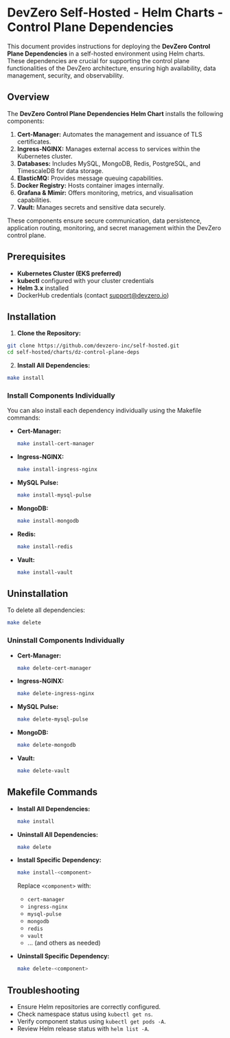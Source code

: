 # DevZero Self-Hosted - Helm Charts - Control Plane Dependencies

This document provides instructions for deploying the **DevZero Control Plane Dependencies** in a self-hosted environment using Helm charts. These dependencies are crucial for supporting the control plane functionalities of the DevZero architecture, ensuring high availability, data management, security, and observability.

## Overview

The **DevZero Control Plane Dependencies Helm Chart** installs the following components:

1. **Cert-Manager:** Automates the management and issuance of TLS certificates.
2. **Ingress-NGINX:** Manages external access to services within the Kubernetes cluster.
3. **Databases:** Includes MySQL, MongoDB, Redis, PostgreSQL, and TimescaleDB for data storage.
4. **ElasticMQ:** Provides message queuing capabilities.
5. **Docker Registry:** Hosts container images internally.
6. **Grafana & Mimir:** Offers monitoring, metrics, and visualisation capabilities.
7. **Vault:** Manages secrets and sensitive data securely.

These components ensure secure communication, data persistence, application routing, monitoring, and secret management within the DevZero control plane.

## Prerequisites

- **Kubernetes Cluster (EKS preferred)**
- **kubectl** configured with your cluster credentials
- **Helm 3.x** installed
- DockerHub credentials (contact [support@devzero.io](mailto:support@devzero.io))

## Installation

1. **Clone the Repository:**

```bash
git clone https://github.com/devzero-inc/self-hosted.git
cd self-hosted/charts/dz-control-plane-deps
```

2. **Install All Dependencies:**

```bash
make install
```

### Install Components Individually

You can also install each dependency individually using the Makefile commands:

- **Cert-Manager:**
  ```bash
  make install-cert-manager
  ```

- **Ingress-NGINX:**
  ```bash
  make install-ingress-nginx
  ```

- **MySQL Pulse:**
  ```bash
  make install-mysql-pulse
  ```

- **MongoDB:**
  ```bash
  make install-mongodb
  ```

- **Redis:**
  ```bash
  make install-redis
  ```

- **Vault:**
  ```bash
  make install-vault
  ```

## Uninstallation

To delete all dependencies:

```bash
make delete
```

### Uninstall Components Individually

- **Cert-Manager:**
  ```bash
  make delete-cert-manager
  ```

- **Ingress-NGINX:**
  ```bash
  make delete-ingress-nginx
  ```

- **MySQL Pulse:**
  ```bash
  make delete-mysql-pulse
  ```

- **MongoDB:**
  ```bash
  make delete-mongodb
  ```

- **Vault:**
  ```bash
  make delete-vault
  ```

## Makefile Commands

- **Install All Dependencies:**
  ```bash
  make install
  ```

- **Uninstall All Dependencies:**
  ```bash
  make delete
  ```

- **Install Specific Dependency:**
  ```bash
  make install-<component>
  ```
  Replace `<component>` with:
  - `cert-manager`
  - `ingress-nginx`
  - `mysql-pulse`
  - `mongodb`
  - `redis`
  - `vault`
  - ... (and others as needed)

- **Uninstall Specific Dependency:**
  ```bash
  make delete-<component>
  ```

## Troubleshooting

- Ensure Helm repositories are correctly configured.
- Check namespace status using `kubectl get ns`.
- Verify component status using `kubectl get pods -A`.
- Review Helm release status with `helm list -A`.